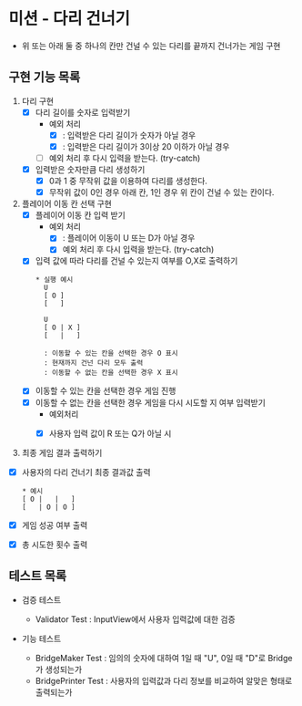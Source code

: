 # 미션 - 다리 건너기
- 위 또는 아래 둘 중 하나의 칸만 건널 수 있는 다리를 끝까지 건너가는 게임 구현

## 구현 기능 목록

1) 다리 구현
   - [x] 다리 길이를 숫자로 입력받기
     * 예외 처리 
       * [x] : 입력받은 다리 길이가 숫자가 아닐 경우 
       * [x] : 입력받은 다리 길이가 3이상 20 이하가 아닐 경우 
     - [ ] 예외 처리 후 다시 입력을 받는다. (try-catch)
   - [x] 입력받은 숫자만큼 다리 생성하기
     - [x] 0과 1 중 무작위 값을 이용하여 다리를 생성한다.
     - [x] 무작위 값이 0인 경우 아래 칸, 1인 경우 위 칸이 건널 수 있는 칸이다.
   
2) 플레이어 이동 칸 선택 구현
    - [x] 플레이어 이동 칸 입력 받기 
      * 예외 처리
        * [x] : 플레이어 이동이 U 또는 D가 아닐 경우 
        - [x] 예외 처리 후 다시 입력을 받는다. (try-catch)
      
    - [x] 입력 값에 따라 다리를 건널 수 있는지 여부를 O,X로 출력하기
      ```
      * 실행 예시
        U
        [ O ]
        [   ]

        U
        [ O | X ]
        [   |   ] 
      
        : 이동할 수 있는 칸을 선택한 경우 O 표시
        : 현재까지 건넌 다리 모두 출력
        : 이동할 수 없는 칸을 선택한 경우 X 표시
        ```
    - [x] 이동할 수 있는 칸을 선택한 경우 게임 진행  
    - [x] 이동할 수 없는 칸을 선택한 경우 게임을 다시 시도할 지 여부 입력받기
      * 예외처리
      * [x] 사용자 입력 값이 R 또는 Q가 아닐 시
      
    

3) 최종 게임 결과 출력하기
  - [x] 사용자의 다리 건너기 최종 결과값 출력
    ```
    * 예시 
    [ O |   |   ]
    [   | O | O ]
    ```
  - [x] 게임 성공 여부 출력
  - [x] 총 시도한 횟수 출력


## 테스트 목록
 - 검증 테스트
   - Validator Test : InputView에서 사용자 입력값에 대한 검증
    
 - 기능 테스트
   - BridgeMaker Test : 임의의 숫자에 대하여 1일 때 "U", 0일 때 "D"로 Bridge가 생성되는가
   - BridgePrinter Test : 사용자의 입력값과 다리 정보를 비교하여 알맞은 형태로 출력되는가

